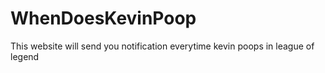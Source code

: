 # WhenDoesKevinPoop
This website will send you notification everytime kevin poops in league of legend
